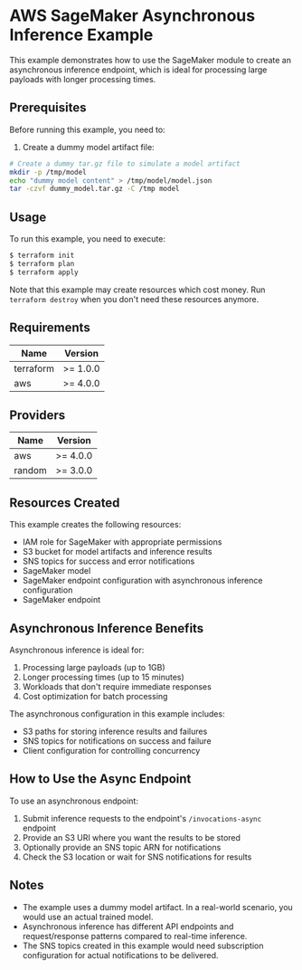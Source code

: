 # AWS SageMaker Asynchronous Inference Example

This example demonstrates how to use the SageMaker module to create an asynchronous inference endpoint, which is ideal for processing large payloads with longer processing times.

## Prerequisites

Before running this example, you need to:

1. Create a dummy model artifact file:

```bash
# Create a dummy tar.gz file to simulate a model artifact
mkdir -p /tmp/model
echo "dummy model content" > /tmp/model/model.json
tar -czvf dummy_model.tar.gz -C /tmp model
```

## Usage

To run this example, you need to execute:

```bash
$ terraform init
$ terraform plan
$ terraform apply
```

Note that this example may create resources which cost money. Run `terraform destroy` when you don't need these resources anymore.

## Requirements

| Name | Version |
|------|---------|
| terraform | >= 1.0.0 |
| aws | >= 4.0.0 |

## Providers

| Name | Version |
|------|---------|
| aws | >= 4.0.0 |
| random | >= 3.0.0 |

## Resources Created

This example creates the following resources:

- IAM role for SageMaker with appropriate permissions
- S3 bucket for model artifacts and inference results
- SNS topics for success and error notifications
- SageMaker model
- SageMaker endpoint configuration with asynchronous inference configuration
- SageMaker endpoint

## Asynchronous Inference Benefits

Asynchronous inference is ideal for:

1. Processing large payloads (up to 1GB)
2. Longer processing times (up to 15 minutes)
3. Workloads that don't require immediate responses
4. Cost optimization for batch processing

The asynchronous configuration in this example includes:
- S3 paths for storing inference results and failures
- SNS topics for notifications on success and failure
- Client configuration for controlling concurrency

## How to Use the Async Endpoint

To use an asynchronous endpoint:

1. Submit inference requests to the endpoint's `/invocations-async` endpoint
2. Provide an S3 URI where you want the results to be stored
3. Optionally provide an SNS topic ARN for notifications
4. Check the S3 location or wait for SNS notifications for results

## Notes

- The example uses a dummy model artifact. In a real-world scenario, you would use an actual trained model.
- Asynchronous inference has different API endpoints and request/response patterns compared to real-time inference.
- The SNS topics created in this example would need subscription configuration for actual notifications to be delivered.
